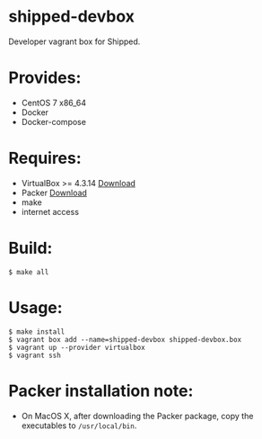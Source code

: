 shipped-devbox
==============

Developer vagrant box for Shipped.

# Provides:
* CentOS 7 x86_64
* Docker
* Docker-compose

# Requires:
* VirtualBox >= 4.3.14 [Download](https://www.virtualbox.org/wiki/Downloads)
* Packer [Download](https://www.packer.io/downloads.html)
* make
* internet access

# Build:

```
$ make all
```

# Usage:

```
$ make install
$ vagrant box add --name=shipped-devbox shipped-devbox.box
$ vagrant up --provider virtualbox
$ vagrant ssh
```

# Packer installation note:
* On MacOS X, after downloading the Packer package, copy the executables to `/usr/local/bin`.
